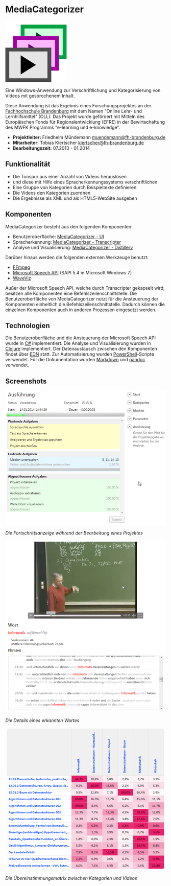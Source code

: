 MediaCategorizer
================

![MediaCategorizer][logo]

Eine Windows-Anwendung zur Verschriftlichung und Kategorisierung von Videos mit gesprochenem Inhalt.

Diese Anwendung ist das Ergebnis eines Forschungsprojektes an der [Fachhochschule Brandenburg][fhb] mit dem Namen "Online Lehr- und Lernhilfsmittel" (OLL). Das Projekt wurde gefördert mit Mitteln des Europäischen Fonds für Regionalentwicklung (EFRE) in der Bewirtschaftung des MWFK Programms "e-learning und e-knowledge".

* **Projektleiter:** Friedhelm Mündemann <muendemann@fh-brandenburg.de>
* **Mitarbeiter:** Tobias Kiertscher <kiertscher@fh-brandenburg.de>
* **Bearbeitungszeit:** 07.2013 - 01.2014

Funktionalität
--------------

* Die Tonspur aus einer Anzahl von Videos herauslösen
* und diese mit Hilfe eines Spracherkennungssystems verschriftlichen
* Eine Gruppe von Kategorien durch Beispieltexte definieren
* Die Videos den Kategorien zuordnen
* Die Ergebnisse als XML und als HTML5-WebSite ausgeben

Komponenten
-----------

MediaCategorizer besteht aus den folgenden Komponenten:

* Benutzeroberfläche: [MediaCategorizer - UI][mc-ui]
* Spracherkennung: [MediaCategorizer - Transcripter][mc-transcripter]
* Analyse und Visualisierung: [MediaCategorizer - Distillery][mc-distillery]

Darüber hinaus werden die folgenden externen Werkzeuge benutzt:

* [FFmpeg][ffmpeg]
* [Microsoft Speech API][mssapi] (SAPI 5.4 in Microsoft Windows 7)
* [WaveViz][waveviz]

Außer der Microsoft Speech API, welche durch Transcripter gekapselt wird, besitzen alle Komponenten eine Befehlszeilenschnittstelle. Die Benutzeroberfläche von MediaCategorizer nutzt für die Ansteuerung der Komponenten einheitlich die Befehlszeilenschnittstelle. Dadurch können die einzelnen Komponenten auch in anderen Prozessen eingesetzt werden.

Technologien
------------

Die Benutzeroberfläche und die Ansteuerung der Microsoft Speech API wurde in [C#][csharp] implementiert. Die Analyse und Visualisierung wurden in [Clojure][clj] implementiert. Der Datenaustausch zwischen den Komponenten findet über [EDN][edn] statt. Zur Automatisierung wurden [PowerShell][ps]-Scripte verwendet. Für die Dokumentation wurden [Markdown][md] und [pandoc][pandoc] verwendet.

Screenshots
-----------

![Benutzeroberfläche][ui-page-process]

_Die Fortschrittsanzeige während der Bearbeitung eines Projektes_

![Wort in einem Video][video-word]

_Die Details eines erkannten Wortes_

![Übereinstimmungsmatrix][matrix]

_Die Übereinstimmungsmatrix zwischen Kategorien und Videos_


[fhb]: http://www.fh-brandenburg.de/
[ffmpeg]: http://www.ffmpeg.org
[mssapi]: http://msdn.microsoft.com/de-de/library/ee125077.aspx
[waveviz]: http://waveviz.codeplex.com/
[mc-ui]: http://github.com/mastersign/mediacategorizer-ui
[mc-transcripter]: http://github.com/mastersign/mediacategorizer-transcripter
[mc-distillery]: http://github.com/mastersign/mediacategorizer-distillery
[edn]: https://github.com/edn-format/edn
[csharp]: http://msdn.microsoft.com/de-de/library/kx37x362.aspx
[clj]: http://clojure.org/
[ps]: http://technet.microsoft.com/de-de/scriptcenter/dd742419
[md]: http://daringfireball.net/projects/markdown/
[pandoc]: http://johnmacfarlane.net/pandoc/

[logo]: docs/images/MediaCategorizer.png
[ui-page-process]: docs/images/ui-page-process.png
[video-word]: docs/images/video_word.png
[matrix]: docs/images/matrix.png
